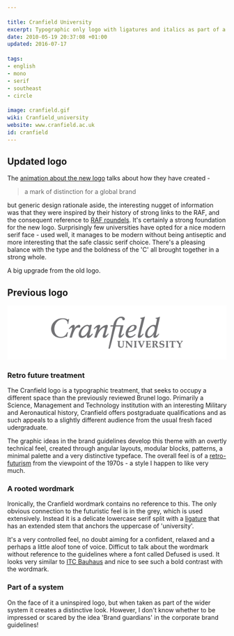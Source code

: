 ```yaml
---

title: Cranfield University
excerpt: Typographic only logo with ligatures and italics as part of a retro future design scheme.
date: 2010-05-19 20:37:08 +01:00
updated: 2016-07-17

tags:
- english
- mono
- serif
- southeast
- circle

image: cranfield.gif
wiki: Cranfield_university
website: www.cranfield.ac.uk
id: cranfield
---
```


## Updated logo
The [animation about the new logo](http://www.cranfield.ac.uk/about/about/building-on-our-heritage) talks about how they have created -

> a mark of distinction for a global brand

but generic design rationale aside, the interesting nugget of information was that they were inspired by their history of strong links to the RAF, and the consequent reference to [RAF roundels][raf]. It's certainly a strong foundation for the new logo. Surprisingly few universities have opted for a nice modern serif face - used well, it manages to be modern without being antiseptic and more interesting that the safe classic serif choice. There's a pleasing balance with the type and the boldness of the 'C' all brought together in a strong whole.

A big upgrade from the old logo.

## Previous logo

![](/images/logospotter/cranfield-old.gif)

### Retro future treatment

The Cranfield logo is a typographic treatment, that seeks to occupy a different space than the previously reviewed Brunel logo. Primarily a Science, Management and Technology institution with an interesting Military and Aeronautical history, Cranfield offers postgraduate qualifications and as such appeals to a slightly different audience from the usual fresh faced udergraduate.

The graphic ideas in the brand guidelines develop this theme with an overtly technical feel, created through angular layouts, modular blocks, patterns, a minimal palette and a very distinctive typeface. The overall feel is of a [retro-futurism](http://en.wikipedia.org/wiki/Retro-futurism) from the viewpoint of the 1970s - a style I happen to like very much.

### A rooted wordmark

Ironically, the Cranfield wordmark contains no reference to this. The only obvious connection to the futuristic feel is in the grey, which is used extensively. Instead it is a delicate lowercase serif split with a [ligature](http://en.wikipedia.org/wiki/Typographic_ligature) that has an extended stem that anchors the  uppercase of 'university'.

It's a very controlled feel, no doubt aiming for a confident, relaxed and a perhaps a little aloof tone of voice. Difficut to talk about the wordmark without reference to the guidelines where a font called Defused is used. It looks very similar to [ITC Bauhaus](http://typedia.com/explore/typeface/itc-bauhaus/) and nice to see such a bold contrast with the wordmark.

### Part of a system

On the face of it a uninspired logo, but when taken as part of the wider system it creates a distinctive look. However, I don't know whether to be impressed or scared by the idea 'Brand guardians' in the corporate brand guidelines!

[raf]:https://en.wikipedia.org/wiki/Royal_Air_Force_roundels
